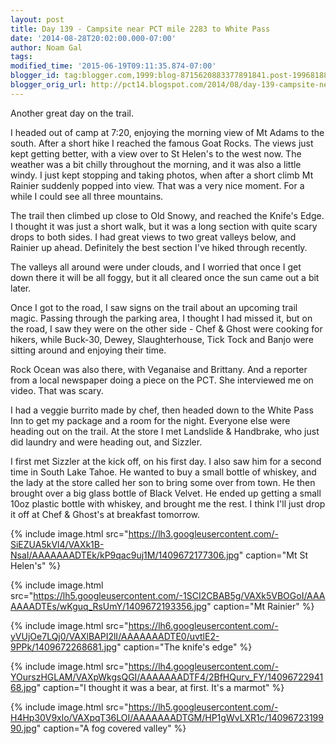```yaml
---
layout: post
title: Day 139 - Campsite near PCT mile 2283 to White Pass
date: '2014-08-28T20:02:00.000-07:00'
author: Noam Gal
tags:
modified_time: '2015-06-19T09:11:35.874-07:00'
blogger_id: tag:blogger.com,1999:blog-8715620883377891841.post-1996818818240342013
blogger_orig_url: http://pct14.blogspot.com/2014/08/day-139-campsite-near-pct-mile-2283-to.html
---
```


Another great day on the trail.

I headed out of camp at 7:20, enjoying the morning view of Mt Adams to the south. After a short hike I reached the famous Goat Rocks. The views just kept getting better, with a view over to St Helen's to the west now. The weather was a bit chilly throughout the morning, and it was also a little windy. I just kept stopping and taking photos, when after a short climb Mt Rainier suddenly popped into view. That was a very nice moment. For a while I could see all three mountains.

The trail then climbed up close to Old Snowy, and reached the Knife's Edge. I thought it was just a short walk, but it was a long section with quite scary drops to both sides. I had great views to two great valleys below, and Rainier up ahead. Definitely the best section I've hiked through recently.

The valleys all around were under clouds, and I worried that once I get down there it will be all foggy, but it all cleared once the sun came out a bit later.

Once I got to the road, I saw signs on the trail about an upcoming trail magic. Passing through the parking area, I thought I had missed it, but on the road, I saw they were on the other side - Chef & Ghost were cooking for hikers, while Buck-30, Dewey, Slaughterhouse, Tick Tock and Banjo were sitting around and enjoying their time.

Rock Ocean was also there, with Veganaise and Brittany. And a reporter from a local newspaper doing a piece on the PCT. She interviewed me on video. That was scary.

I had a veggie burrito made by chef, then headed down to the White Pass Inn to get my package and a room for the night. Everyone else were heading out on the trail. At the store I met Landslide & Handbrake, who just did laundry and were heading out, and Sizzler.

I first met Sizzler at the kick off, on his first day. I also saw him for a second time in South Lake Tahoe. He wanted to buy a small bottle of whiskey, and the lady at the store called her son to bring some over from town. He then brought over a big glass bottle of Black Velvet. He ended up getting a small 10oz plastic bottle with whiskey, and brought me the rest. I think I'll just drop it off at Chef & Ghost's at breakfast tomorrow.

{% include image.html src="https://lh3.googleusercontent.com/-SiEZUA5kVl4/VAXk1B-NsaI/AAAAAAADTEk/kP9qac9uj1M/1409672177306.jpg" caption="Mt St Helen's" %}

{% include image.html src="https://lh5.googleusercontent.com/-1SCI2CBAB5g/VAXk5VBOGoI/AAAAAAADTEs/wKguq_RsUmY/1409672193356.jpg" caption="Mt Rainier" %}

{% include image.html src="https://lh6.googleusercontent.com/-yVUjOe7LQj0/VAXlBAPI2lI/AAAAAAADTE0/uvtlE2-9PPk/1409672268681.jpg" caption="The knife's edge" %}

{% include image.html src="https://lh4.googleusercontent.com/-YOurszHGLAM/VAXpWkgsQGI/AAAAAAADTF4/2BfHQurv_FY/1409672294168.jpg" caption="I thought it was a bear, at first. It's a marmot" %}

{% include image.html src="https://lh5.googleusercontent.com/-H4Hp30V9xlo/VAXpqT36LOI/AAAAAAADTGM/HP1gWvLXR1c/1409672319990.jpg" caption="A fog covered valley" %}
     